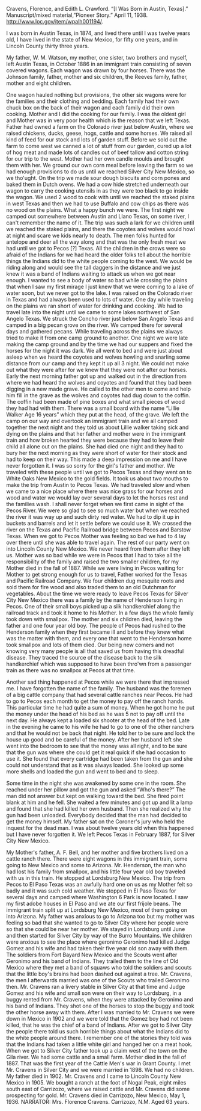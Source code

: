 
Cravens, Florence, and Edith L. Crawford. “[I Was Born in Austin, Texas].” Manuscript/mixed material,”Pioneer Story.” April 11, 1938. http://www.loc.gov/item/wpalh001194/.

I was born in Austin Texas, in 1874, and lived there until I was twelve years old, I have lived in the state of New Mexico, for fifty one years, and in Lincoln County thirty three years. 

My father, W. M. Watson, my mother, one sister, two brothers and myself, left Austin Texas, in October 1886 in an immigrant train consisting of seven covered wagons. Each wagon was drawn by four horses. There was the Johnson family, father, mother and six children, the Reeves family, father, mother and eight children. 

One wagon hauled nothing but provisions, the other six wagons were for the families and their clothing and bedding. Each family had their own chuck box on the back of their wagon and each family did their own cooking. Mother and I did the cooking for our family. I was the oldest girl and Mother was in very poor health which is the reason that we left Texas. Father had owned a farm on the Colorado river just below Austin, where we raised chickens, ducks, geese, hogs, cattle and some horses. We raised all kind of feed for our stock and lots of garden stuff. Before we sold out the farm to come west we canned a lot of stuff from our garden, cured up a lot of hog meat and made lots of candles out of beef tallow and cotton string for our trip to the west. Mother had her own candle moulds and brought them with her. We ground our own corn meal before leaving the farm so we had enough provisions to do us until we reached Silver City New Mexico, so we tho'ught. On the trip we made sour dough biscuits and corn pones and baked them in Dutch ovens. We had a cow hide stretched underneath our wagon to carry the cooking utensils in as they were too black to go inside the wagon. We used 2 wood to cook with until we reached the staked plains in west Texas and then we had to use Buffalo and cow chips as there was no wood on the plains. What a happy bunch we were. The first night we camped out somewhere between Austin and Llano Texas, on some river, I can't remember the name of it. The trip was such a lark for we children until we reached the staked plains, and there the coyotes and wolves would howl at night and scare we kids nearly to death. The men folks hunted for antelope and deer all the way along and that was the only fresh meat we had until we got to Pecos [?] Texas. All the children in the crows were so afraid of the Indians for we had heard the older folks tell about the horrible things the Indians did to the white people coming to the west. We would be riding along and would see the tall daggers in the distance and we just knew it was a band of Indians waiting to attack us when we got near enough. I wanted to see a body of water so bad while crossing the plains that when I saw my first mirage I just knew that we were coming to a lake of water soon, but we never got to the lake. I was raised on the Colorado river in Texas and had always been used to lots of water. One day while traveling on the plains we ran short of water for drinking and cooking. We had to travel late into the night until we came to some lakes northwest of San Angelo Texas. We struck the Concho river just below San Angelo Texas and camped in a big pecan grove on the river. We camped there for several days and gathered pecans. While traveling across the plains we always tried to make it from one camp ground to another. One night we were late making the camp ground and by the time we had our suppers and fixed the horses for the night it was dark. We all went to bed and were just about asleep when we heard the coyotes and wolves howling and snarling some distance from our camp and they kept it up all 3 night. We could not make out what they were after for we knew that they were not after our horses. Early the next morning father got up and walked out in the direction from where we had heard the wolves and coyotes and found that they bad been digging in a new made grave. He called to the other men to come and help him fill in the grave as the wolves and coyotes had dug down to the coffin. The coffin had been made of pine boxes and what small pieces of wood they had had with them. There was a small board with the name “Lillie Walker Age 16 years” which they put at the head, of the grave. We left the camp on our way and overtook an immigrant train and we all camped together the next night and they told us about Lillie walker taking sick and dying on the plains and that her father and mother were in the immigrant train and how broken hearted they were because they had to leave their child all alone out on the plains. She had died one night and they had to bury her the next morning as they were short of water for their stock and had to keep on their way. This made a deep impression on me and I have never forgotten it. I was so sorry for the girl's father and mother. We traveled with these people until we got to Pecos Texas and they went on to White Oaks New Mexico to the gold fields. It took us about two mouths to make the trip from Austin to Pecos Texas. We had traveled slow and when we came to a nice place where there was nice grass for our horses and wood and water we would lay over several days to let the horses rest and the families wash. 
I shall never forget when we first came in sight of the Pecos River. We were so glad to see so much water but when we reached the river it was way up and such dirty red water. We had to dip it up in buckets and barrels and let it settle before we could use it. We crossed the river on the Texas and Pacific Railroad bridge between Pecos and Barstow Texas. When we got to Pecos Mother was feeling so bad we had to 4 lay over there until she was able to travel again. The rest of our party went on into Lincoln County New Mexico. We never heard from them after they left us. Mother was so bad while we were in Pecos that I had to take all the responsibility of the family and raised the two smaller children, for my Mother died in the fall of 1887. 
While we were living in Pecos waiting for Mother to get strong enough for us to travel, Father worked for the Texas and Pacific Railroad Company. We four children dug mesquite roots and sold them for fire wood and also traded them to an old Dutchman for vegetables. About the time we were ready to leave Pecos Texas for Silver City New Mexico there was a family by the name of Henderson living in Pecos. One of their small boys picked up a silk handkerchief along the railroad track and took it home to his Mother. In a few days the whole family took down with smallpox. The mother and six children died, leaving the father and one four year old boy. The people of Pecos had rushed to the Henderson family when they first became ill and before they knew what was the matter with them, and every one that went to the Henderson home took smallpox and lots of them died. Our being new comers and not knowing very many people is all that saved us from having this dreadful disease. They traced the source of the disease back to the silk handkerchief which was supposed to have been thro'wn from a passenger train as there was no smallpox at Pecos at that time. 

Another sad thing happened at Pecos while we were there that impressed me. I have forgotten the name of the family. The husband was the foremen of a big cattle company that had several cattle ranches near Pecos. He had to go to Pecos each month to get the money to pay off the ranch hands. This particular time he had quite a sum of money. When he got home he put the money under the head of his bed as he was 5 not to pay off until the next day. He always kept a loaded six shooter at the head of the bed. Late in the evening he came to his wife he had to go to one of the other ranchers and that he would not be back that night. He told her to be sure and lock the house up good and be careful of the money. After her husband left she went into the bedroom to see that the money was all right, and to be sure that the gun was where she could get it real quick if she had occasion to use it. She found that every cartridge had been taken from the gun and she could not understand that as it was always loaded. She looked up some more shells and loaded the gun and went to bed and to sleep. 

Some time in the night she was awakened by some one in the room. She reached under her pillow and got the gun and asked “Who's there?” The man did not answer but kept on walking toward the bed. She fired point blank at him and he fell. She waited a few minutes and got up and lit a lamp and found that she had killed her own husband. Then she realized why the gun had been unloaded. Everybody decided that the man had decided to get the money himself. My father sat on the Coroner's jury who held the inquest for the dead man. I was about twelve years old when this happened but I have never forgotten it. 
We left Pecos Texas in February 1887, for Silver City New Mexico. 

My Mother's father, A. F. Bell, and her mother and five brothers lived on a cattle ranch there. There were eight wagons in this immigrant train, some going to New Mexico and some to Arizona. Mr. Henderson, the man who had lost his family from smallpox, and his little four year old boy traveled with us in this train. He stopped at Lordsburg New Mexico. The trip from Pecos to El Paso Texas was an awfully hard one on us as my Mother felt so badly and it was such cold weather. We stopped in El Paso Texas for several days and camped where Washington 6 Park is now located. I saw my first adobe houses in El Paso and we ate our first frijole beans. The immigrant train split up at Lordsburg New Mexico, most of them going on into Arizona. My father was anxious to go to Arizona too but my mother was feeling so bad that she wanted to go to Silver City where her people were so that she could be near her mother. We stayed in Lordsburg until June and then started for Silver City by way of the Burro Mountains. We children were anxious to see the place where geronimo Geronimo had killed Judge Gomez and his wife and had taken their five year old son away with them. The soldiers from Fort Bayard New Mexico and the Scouts went after Geronimo and his band of Indians. They trailed them to the line of Old Mexico where they met a band of squaws who told the soldiers and scouts that the little boy's brains had been dashed out against a tree. Mr. Cravens, the men I afterwards married was one of the Scouts who trailed Geronimo then. Mr. Cravens ran a livery stable in Silver City at that time and Judge Gomez and his wife and small son were on their way to Lordsburg, in a buggy rented from Mr. Cravens, when they were attacked by Geronimo and his band of Indians. They shot one of the horses to stop the buggy and took the other horse away with them. After I was married to Mr. Cravens we were down in Mexico in 1902 and we were told that the Gomez boy had not been killed, that he was the chief of a band of Indians. 
After we got to Silver City the people there told us such horrible things about what the Indians did to the white people around there. I remember one of the stories they told was that the Indians had taken a little white girl and hanged her on a meat hook. 
When we got to Silver City father took up a claim west of the town on the Gila river. We had some cattle and a small farm. Mother died in the fall of 1887. That was the first year of the Cattle Men's war in Grant County. 
I met Mr. Cravens in Silver City and we were married in 1898. We had no children. My father died in 1902. Mr. Cravens and I came to Lincoln County New Mexico in 1905. We bought a ranch at the foot of Nogal Peak, eight miles south east of Carrizozo, where we raised cattle and Mr. Cravens did some prospecting for gold. Mr. Cravens died in Carrizozo, New Mexico, May 1, 1936. 
NARRATOR: Mrs. Florence Cravens. Carrizozo, N.M. Aged 63 years. 

